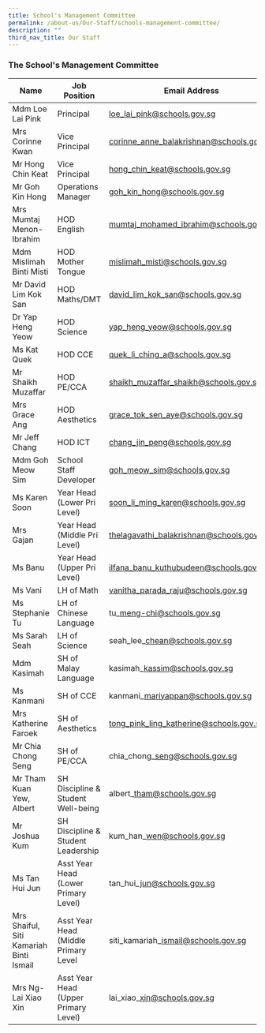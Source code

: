 ```yaml
---
title: School's Management Committee
permalink: /about-us/Our-Staff/schools-management-committee/
description: ""
third_nav_title: Our Staff
---
```

### **The School's Management Committee**


| Name | Job Position | Email Address |
| -------- | -------- | -------- |
| Mdm Loe Lai Pink     | Principal     | loe_lai_pink@schools.gov.sg   |
|Mrs Corinne Kwan | Vice Principal| corinne_anne_balakrishnan@schools.gov.sg|
Mr Hong Chin Keat | Vice Principal | hong_chin_keat@schools.gov.sg|
Mr Goh Kin Hong | Operations Manager | goh_kin_hong@schools.gov.sg
| Mrs Mumtaj Menon-Ibrahim |HOD English|mumtaj_mohamed_ibrahim@schools.gov.sg
| Mdm Mislimah Binti Misti | HOD Mother Tongue | mislimah_misti@schools.gov.sg
| Mr David Lim Kok San | HOD Maths/DMT | david_lim_kok_san@schools.gov.sg|
Dr Yap Heng Yeow | HOD Science | yap_heng_yeow@schools.gov.sg|
Ms Kat Quek | HOD CCE | quek_li_ching_a@schools.gov.sg |
Mr Shaikh Muzaffar | HOD PE/CCA | shaikh_muzaffar_shaikh@schools.gov.sg
Mrs Grace Ang | HOD Aesthetics | grace_tok_sen_aye@schools.gov.sg
|Mr Jeff Chang | HOD ICT | chang_jin_peng@schools.gov.sg|
Mdm Goh Meow Sim | School Staff Developer | goh_meow_sim@schools.gov.sg |
Ms Karen Soon | Year Head (Lower Pri Level) | soon_li_ming_karen@schools.gov.sg|
Mrs Gajan | Year Head (Middle Pri Level)|thelagavathi_balakrishnan@schools.gov.sg|
Ms Banu | Year Head (Upper Pri Level)|ilfana_banu_kuthubudeen@schools.gov.sg|
Ms Vani | LH of Math | vanitha_parada_raju@schools.gov.sg|
Ms Stephanie Tu | LH of Chinese Language | tu\_meng-chi@schools.gov.sg |
Ms Sarah Seah | LH of Science | seah\_lee\_chean@schools.gov.sg |
Mdm Kasimah | SH of Malay Language | kasimah\_kassim@schools.gov.sg |
Ms Kanmani | SH of CCE | kanmani\_mariyappan@schools.gov.sg |
Mrs Katherine Faroek | SH of Aesthetics | tong_pink_ling_katherine@schools.gov.sg |
Mr Chia Chong Seng | SH of PE/CCA | chia\_chong\_seng@schools.gov.sg |
Mr Tham Kuan Yew, Albert | SH Discipline & Student Well-being | albert\_tham@schools.gov.sg |
Mr Joshua Kum | SH Discipline & Student Leadership | kum\_han\_wen@schools.gov.sg |
Ms Tan Hui Jun | Asst Year Head (Lower Primary Level) | tan\_hui\_jun@schools.gov.sg |
Mrs Shaiful, Siti Kamariah Binti Ismail | Asst Year Head (Middle Primary Level | siti\_kamariah\_ismail@schools.gov.sg |
Mrs Ng-Lai Xiao Xin | Asst Year Head (Upper Primary Level) | lai\_xiao\_xin@schools.gov.sg |